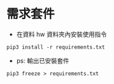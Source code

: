 # 需求套件
- 在資料 hw 資料夾內安裝使用指令 
```command
pip3 install -r requirements.txt
``` 
- ps: 輸出已安裝套件 
```command
pip3 freeze > requirements.txt
```
